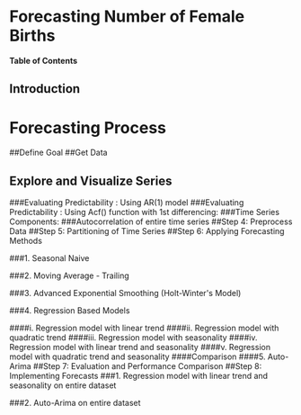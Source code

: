 # Forecasting Number of Female Births


**Table of Contents**


## Introduction
# Forecasting Process
##Define Goal
##Get Data
## Explore and Visualize Series
###Evaluating Predictability : Using AR(1) model
###Evaluating Predictability : Using Acf() function with 1st differencing:
###Time Series Components:
###Autocorrelation of entire time series
##Step 4: Preprocess Data
##Step 5: Partitioning of Time Series
##Step 6: Applying Forecasting Methods

###1. Seasonal Naive

###2. Moving Average - Trailing

###3. Advanced Exponential Smoothing (Holt-Winter's Model)

###4. Regression Based Models

####i. Regression model with linear trend
####ii. Regression model with quadratic trend
####iii. Regression model with seasonality
####iv. Regression model with linear trend and seasonality
####v. Regression model with quadratic trend and seasonality
####Comparison
####5. Auto-Arima
##Step 7: Evaluation and Performance Comparison
##Step 8: Implementing Forecasts
###1. Regression model with linear trend and seasonality on entire dataset

###2. Auto-Arima on entire dataset
